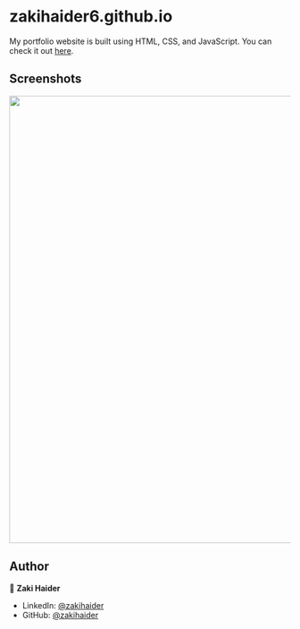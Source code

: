 # zakihaider6.github.io

My portfolio website is built using HTML, CSS, and JavaScript. You can check it out [here](https://zakihaider6.github.io).



## Screenshots

<p float="center">
    <img src="https://github.com/zakihaider6/zakihaider6.github.io/assets/img/screenshot_1.png" width="800">
</p>



## Author

👤 **Zaki Haider**

* LinkedIn: [@zakihaider](https://www.linkedin.com/in/zaki-haider-15ba50230/)
* GitHub: [@zakihaider](https://github.com/zakihaider6)
